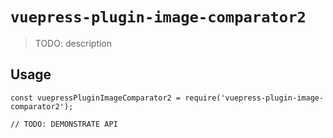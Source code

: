 # `vuepress-plugin-image-comparator2`

> TODO: description

## Usage

```
const vuepressPluginImageComparator2 = require('vuepress-plugin-image-comparator2');

// TODO: DEMONSTRATE API
```
